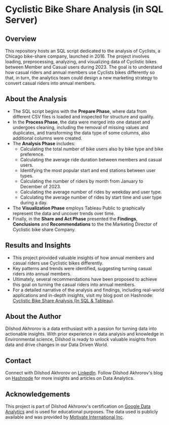 # Cyclistic Bike Share Analysis (in SQL Server)

## Overview
This repository hosts an SQL script dedicated to the analysis of Cyclists, a Chicago bike-share company, launched in 2016. The project involves loading, preprocessing, analyzing, and visualizing data of Cyclistic bikes between Member and Casual users during 2023. The goal is to understand how casual riders and annual members use Cyclists bikes differently so that, in turn, the analytics team could design a new marketing strategy to convert casual riders into annual members. 

## About the Analysis
* The SQL script begins with the **Prepare Phase**, where data from different CSV files is loaded and inspected for structure and quality. 
* In the **Process Phase**, the data were merged into one dataset and undergoes cleaning, including the removal of missing values and duplicates, and transforming the data type of some columns, also additional columns were created.
* The **Analysis Phase** includes:
  * Calculating the total number of bike users also by bike type and bike preference.
  * Calculating the average ride duration between members and casual users.
  * Identifying the most popular start and end stations between user types. 
  * Calculating the number of riders by month from January to December of 2023.
  * Calculating the average number of rides by weekday and user type.
  * Calculating the average number of rides by start time and user type during a day.
* The **Visualization Phase** employs Tableau Public to graphically represent the data and uncover trends over time.
* Finally, in the **Share and Act Phase** presented the **Findings**, **Conclusions** and **Recommendations** to the the Marketing Director of Cyclistic bike share Company.

## Results and Insights
* This project provided valuable insights of how annual members and casual riders use Cyclistic bikes differently.
* Key patterns and trends were identified, suggesting turning casual riders into annual members.
* Ultimately, several recommendations have been proposed to achieve this goal on turning the casual riders into annual members.
* For a detailed narrative of the analysis and findings, including real-world applications and in-depth insights, visit my blog post on Hashnode: [Cyclistic Bike Share Analysis (In SQL & Tableau)](https://dilshodanalyst.hashnode.dev/cyclistic-bike-share-analysis-in-sql-tableau).

## About the Author
Dilshod Akhrorov is a data enthusiast with a passion for turning data into actionable insights. With prior experience in data analysis and knowledge in Environmental science, Dilshod is ready to unlock valuable insights from data and drive changes in our Data Driven World.

## Contact
Connect with Dilshod Akhrorov on [LinkedIn](https://www.linkedin.com/in/dilshod369/).
Follow Dilshod Akhrorov's blog on [Hashnode](https://hashnode.com/@Dannode) for more insights and articles on Data Analytics.

## Acknowledgements
This project is part of Dilshod Akhrorov's certification on [Google Data Analytics](https://www.coursera.org/professional-certificates/google-data-analytics) and is used for educational purposes. The data used is publicly available and was provided by [Motivate International Inc](https://divvy-tripdata.s3.amazonaws.com/index.html).
